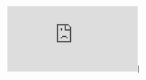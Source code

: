 ![Case Study 1 - smart sanitizer Dispenser](https://github.com/rajprasanth27k/M2-EmbSys/blob/b9691967e31d58f3b6b6d464b631a45e36242745/CaseStudy/Case%20Study%201%20-%20smart%20sanitizer%20Dispenser.pdf)| 
